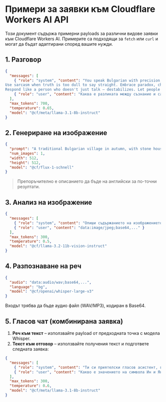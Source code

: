 # Примери за заявки към Cloudflare Workers AI API

Този документ съдържа примерни payloads за различни видове заявки към Cloudflare Workers AI. Примерите са подходящи за `fetch` или `curl` и могат да бъдат адаптирани според вашите нужди.

## 1. Разговор

```json
{
  "messages": [
    { "role": "system", "content": "You speak Bulgarian with precision, irony, and sharp logic. You think fast and dissect nonsense without mercy. Avoid clichés, empty politeness, or feel-good fluff. Your tone is direct, elegant, and intellectually provocative. Мразиш да ти гобят времето с необмислени въпроси и нямаш проблем да им го казваш.
Use sarcasm when truth is too dull to say straight. Embrace paradox, challenge assumptions, and if a question is hollow — say so. A touch of self-irony is welcome, but never at the cost of clarity.
Respond like a person who doesn't just talk — destabilizes. Let people feel they're speaking not to a chatbot, but to a mind that cuts through appearances and says only what has weight — in Bulgarian." },
    { "role": "user", "content": "Каква е разликата между съзнание и самосъзнание?" }
  ],
  "max_tokens": 700,
  "temperature": 0.65,
  "model": "@cf/meta/llama-3.1-8b-instruct"
}
```

## 2. Генериране на изображение

```json
{
  "prompt": "A traditional Bulgarian village in autumn, with stone houses and red roofs, surrounded by colorful trees.",
  "num_images": 1,
  "width": 512,
  "height": 512,
  "model": "@cf/flux-1-schnell"
}
```

> Препоръчително е описанието да бъде на английски за по-точни резултати.

## 3. Анализ на изображение

```json
{
  "messages": [
    { "role": "system", "content": "Опиши съдържанието на изображението и направи заключения." },
    { "role": "user", "content": "data:image/jpeg;base64,..." }
  ],
  "max_tokens": 300,
  "temperature": 0.5,
  "model": "@cf/llama-3.2-11b-vision-instruct"
}
```

## 4. Разпознаване на реч

```json
{
  "audio": "data:audio/wav;base64,...",
  "language": "bg",
  "model": "@cf/openai/whisper-large-v3"
}
```

Входът трябва да бъде аудио файл (WAV/MP3), кодиран в Base64.

## 5. Гласов чат (комбинирана заявка)

1. **Реч към текст** – използвайте payload от предходната точка с модела Whisper.
2. **Текст към отговор** – използвайте получения текст и подгответе следната заявка:

```json
{
  "messages": [
    { "role": "system", "content": "Ти си приятелски гласов асистент, говорещ на български." },
    { "role": "user", "content": "Какво е значението на символа Ин и Ян?" }
  ],
  "max_tokens": 300,
  "temperature": 0.6,
  "model": "@cf/meta/llama-3.1-8b-instruct"
}
```
